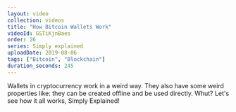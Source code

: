 ```yaml
---
layout: video
collection: videos
title: "How Bitcoin Wallets Work"
videoId: GSTiKjnBaes
order: 26
series: Simply explained
uploadDate: 2019-08-06
tags: ["Bitcoin", "Blockchain"]
duration_seconds: 245
---
```


Wallets in cryptocurrency work in a weird way. They also have some weird properties like: they can be created offline and be used directly. Whut? Let's see how it all works, Simply Explained!
